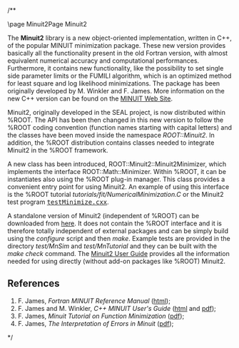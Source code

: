/**

\page Minuit2Page Minuit2


The **Minuit2** library is a new object-oriented implementation, written in C++, of the popular MINUIT minimization package. These new version provides basically all the functionality present in the old Fortran version, with almost equivalent numerical accuracy and computational performances. Furthermore, it contains new functionality, like the possibility to set single side parameter limits or the FUMILI algorithm, which is an optimized method for least square and log likelihood minimizations. The package has been originally developed by M. Winkler and F. James. More information on the new C++ version can be found on the [MINUIT Web Site](http://www.cern.ch/minuit).

Minuit2, originally developed in the SEAL project, is now distributed within %ROOT. The API has been then changed in this new version to follow the %ROOT coding convention (function names starting with capital letters) and the classes have been moved inside the namespace _ROOT::Minuit2_. In addition, the %ROOT distribution contains classes needed to integrate Minuit2 in the %ROOT framework.

A new class has been introduced, ROOT::Minuit2::Minuit2Minimizer, which implements the interface ROOT::Math::Minimizer. Within %ROOT, it can be instantiates also using the %ROOT plug-in manager. This class provides a convenient entry point for using Minuit2\. An example of using this interface is the %ROOT tutorial _tutorials/fit/NumericalMinimization.C_ or the Minuit2 test program [<tt>testMinimize.cxx</tt>](http://root.cern.ch/viewvc/trunk/math/minuit2/test/testMinimize.cxx?view=markup).

A standalone version of Minuit2 (independent of %ROOT) can be downloaded from [here](../Minuit2.tar.gz). It does not contain the %ROOT interface and it is therefore totally independent of external packages and can be simply build using the _configure_ script and then _make_. Example tests are provided in the directory _test/MnSim_ and _test/MnTutorial_ and they can be built with the _make check_ command.
The [Minuit2 User Guide](https://root.cern.ch/root/htmldoc/guides/minuit2/Minuit2.html) provides all the information needed for using directly (without add-on packages like %ROOT) Minuit2.

## References

1.  F. James, _Fortran MINUIT Reference Manual_ ([html](https://cern-tex.web.cern.ch/cern-tex/minuit/minmain.html));
2.  F. James and M. Winkler, _C++ MINUIT User's Guide_ ([html](https://root.cern.ch/root/htmldoc/guides/minuit2/Minuit2.html) and [pdf](https://root.cern.ch/root/htmldoc/guides/minuit2/Minuit2.pdf));
3.  F. James, _Minuit Tutorial on Function Minimization_ ([pdf](http://seal.cern.ch/documents/minuit/mntutorial.pdf));
4.  F. James, _The Interpretation of Errors in Minuit_ ([pdf](http://seal.cern.ch/documents/minuit/mnerror.pdf));


*/
